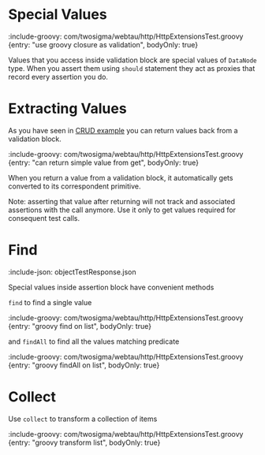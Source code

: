 # Special Values

:include-groovy: com/twosigma/webtau/http/HttpExtensionsTest.groovy {entry: "use groovy closure as validation", bodyOnly: true}

Values that you access inside validation block are special values of `DataNode` type. When you assert them using `should` statement
they act as proxies that record every assertion you do. 


# Extracting Values

As you have seen in [CRUD example](REST/CRUD) you can return values back from a validation block.

:include-groovy: com/twosigma/webtau/http/HttpExtensionsTest.groovy {entry: "can return simple value from get", bodyOnly: true}

When you return a value from a validation block, it automatically gets converted to its correspondent primitive. 

Note: asserting that value after returning will not track and associated assertions with the call anymore. Use it only
to get values required for consequent test calls.  


# Find

:include-json: objectTestResponse.json

Special values inside assertion block have convenient methods

`find` to find a single value

:include-groovy: com/twosigma/webtau/http/HttpExtensionsTest.groovy {entry: "groovy find on list", bodyOnly: true}


and `findAll` to find all the values matching predicate

:include-groovy: com/twosigma/webtau/http/HttpExtensionsTest.groovy {entry: "groovy findAll on list", bodyOnly: true}


# Collect

Use `collect` to transform a collection of items

:include-groovy: com/twosigma/webtau/http/HttpExtensionsTest.groovy {entry: "groovy transform list", bodyOnly: true}
